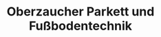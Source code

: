 ---
title: "Oberzaucher Parkett und Fußbodentechnik"
url: /stadtlohn/oberzaucher-parkett-und-fussbodentechnik/
shop: Fußböden
---